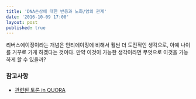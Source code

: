 ```yaml
---
title: 'DNA손상에 대한 반응과 노화/암의 관계'
date: '2016-10-09 17:00'
layout: post
published: true
---
```


리버스에이징이라는 개념은 안티에이징에 비해서 훨씬 더 도전적인 생각으로, 아예 나이를 거꾸로 가게 하겠다는 것이다. 만약 이것이 가능한 생각이라면 무엇으로 이것을 가능하게 할 수 있을까? 

### 참고사항

* [관련된 토론 in QUORA](https://www.quora.com/Will-it-be-possible-to-reverse-aging-in-the-near-future)
